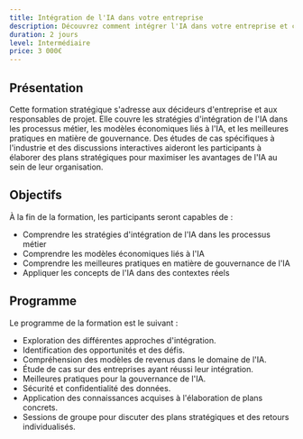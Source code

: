 ```yaml
---
title: Intégration de l'IA dans votre entreprise
description: Découvrez comment intégrer l'IA dans votre entreprise et comment l'utiliser pour améliorer vos processus.
duration: 2 jours
level: Intermédiaire
price: 3 000€
---
```


## Présentation

Cette formation stratégique s'adresse aux décideurs d'entreprise et aux responsables de projet. Elle couvre les stratégies d'intégration de l'IA dans les processus métier, les modèles économiques liés à l'IA, et les meilleures pratiques en matière de gouvernance. Des études de cas spécifiques à l'industrie et des discussions interactives aideront les participants à élaborer des plans stratégiques pour maximiser les avantages de l'IA au sein de leur organisation.

## Objectifs

À la fin de la formation, les participants seront capables de :

- Comprendre les stratégies d'intégration de l'IA dans les processus métier
- Comprendre les modèles économiques liés à l'IA
- Comprendre les meilleures pratiques en matière de gouvernance de l'IA
- Appliquer les concepts de l'IA dans des contextes réels

## Programme

Le programme de la formation est le suivant :

- Exploration des différentes approches d'intégration.
- Identification des opportunités et des défis.
- Compréhension des modèles de revenus dans le domaine de l'IA.
- Étude de cas sur des entreprises ayant réussi leur intégration.
- Meilleures pratiques pour la gouvernance de l'IA.
- Sécurité et confidentialité des données.
- Application des connaissances acquises à l'élaboration de plans concrets.
- Sessions de groupe pour discuter des plans stratégiques et des retours individualisés.
